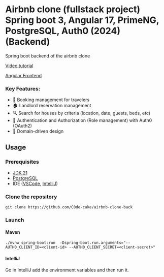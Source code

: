 # Airbnb clone (fullstack project) Spring boot 3, Angular 17, PrimeNG, PostgreSQL, Auth0 (2024) (Backend)

Spring boot backend of the airbnb clone

[Video tutorial](https://youtu.be/XriUV06Hkow)

[Angular Frontend](https://github.com/C0de-cake/airbnb-clone-frontend)

### Key Features:

- 📅 Booking management for travelers
- 🏠 Landlord reservation management
- 🔍 Search for houses by criteria (location, date, guests, beds, etc)
- 🔐 Authentication and Authorization (Role management) with Auth0 (OAuth2)
- 🏢 Domain-driven design

## Usage

### Prerequisites

- [JDK 21](https://adoptium.net/temurin/releases/)
- [PostgreSQL](https://www.postgresql.org/download/)
- IDE ([VSCode](https://code.visualstudio.com/download), [IntelliJ](https://www.jetbrains.com/idea/download/))

### Clone the repository

`git clone https://github.com/C0de-cake/airbnb-clone-back`

### Launch

#### Maven

`./mvnw spring-boot:run  -Dspring-boot.run.arguments="--AUTH0_CLIENT_ID=<client-id> --AUTH0_CLIENT_SECRET=<client-secret>"`

#### IntelliJ

Go in IntelliJ add the environment variables and then run it.
